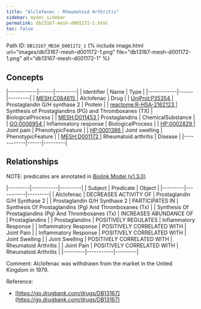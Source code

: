 ```yaml
---
title: "Alclofenac - Rheumatoid Arthritis"
sidebar: mydoc_sidebar
permalink: db13167-mesh-d001172-1.html
toc: false 
---
```



Path ID: `DB13167_MESH_D001172_1`
{% include image.html url="images/db13167-mesh-d001172-1.png" file="db13167-mesh-d001172-1.png" alt="db13167-mesh-d001172-1" %}

## Concepts

|------------|------|---------|
| Identifier | Name | Type    |
|------------|------|---------|
| <a href="https://identifiers.org/MESH:C084615">MESH:C084615 </a> | Alclofenac | Drug |
| <a href="https://identifiers.org/UniProt:P35354">UniProt:P35354 </a> | Prostaglandin G/H synthase 2 | Protein |
| <a href="https://identifiers.org/reactome:R-HSA-2162123">reactome:R-HSA-2162123 </a> | Synthesis of Prostaglandins (PG) and Thromboxanes (TX) | BiologicalProcess |
| <a href="https://identifiers.org/MESH:D011453">MESH:D011453 </a> | Prostaglandins | ChemicalSubstance |
| <a href="https://identifiers.org/GO:0006954">GO:0006954 </a> | Inflammatory response | BiologicalProcess |
| <a href="https://identifiers.org/HP:0002829">HP:0002829 </a> | Joint pain | PhenotypicFeature |
| <a href="https://identifiers.org/HP:0001386">HP:0001386 </a> | Joint swelling | PhenotypicFeature |
| <a href="https://identifiers.org/MESH:D001172">MESH:D001172 </a> | Rheumatoid arthritis | Disease |
|------------|------|---------|

## Relationships


NOTE: predicates are annotated in <a href="https://github.com/biolink/biolink-model/releases/tag/v1.3.0">Biolink Model (v1.3.0)</a>

|---------|-----------|---------|
| Subject | Predicate | Object  |
|---------|-----------|---------|
| Alclofenac | DECREASES ACTIVITY OF | Prostaglandin G/H Synthase 2 |
| Prostaglandin G/H Synthase 2 | PARTICIPATES IN | Synthesis Of Prostaglandins (Pg) And Thromboxanes (Tx) |
| Synthesis Of Prostaglandins (Pg) And Thromboxanes (Tx) | INCREASES ABUNDANCE OF | Prostaglandins |
| Prostaglandins | POSITIVELY REGULATES | Inflammatory Response |
| Inflammatory Response | POSITIVELY CORRELATED WITH | Joint Pain |
| Inflammatory Response | POSITIVELY CORRELATED WITH | Joint Swelling |
| Joint Swelling | POSITIVELY CORRELATED WITH | Rheumatoid Arthritis |
| Joint Pain | POSITIVELY CORRELATED WITH | Rheumatoid Arthritis |
|---------|-----------|---------|

Comment: Alclofenac was withdrawn from the market in the United Kingdom in 1979.

Reference: 
  - [https://go.drugbank.com/drugs/DB13167](https://go.drugbank.com/drugs/DB13167)
